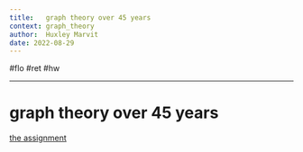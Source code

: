 ```yaml
---
title:   graph theory over 45 years
context: graph_theory 
author:  Huxley Marvit
date: 2022-08-29
---
```


#flo #ret #hw 

***

# graph theory over 45 years
[the assignment](https://nuevaschool.instructure.com/courses/4369/assignments/71290)


